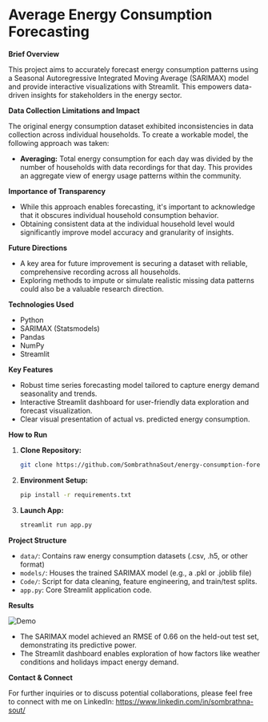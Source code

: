 # Average Energy Consumption Forecasting

**Brief Overview**

This project aims to accurately forecast energy consumption patterns using a Seasonal Autoregressive Integrated Moving Average (SARIMAX) model and provide interactive visualizations with Streamlit. This empowers data-driven insights for stakeholders in the energy sector.

**Data Collection Limitations and Impact**

The original energy consumption dataset exhibited inconsistencies in data collection across individual households. To create a workable model, the following approach was taken:

*   **Averaging:** Total energy consumption for each day was divided by the number of households with data recordings for that day. This provides an aggregate view of energy usage patterns within the community.

**Importance of Transparency**

*   While this approach enables forecasting, it's important to acknowledge that it obscures individual household consumption behavior.
*   Obtaining consistent data at the individual household level would significantly improve model accuracy and granularity of insights.

**Future Directions**

*   A key area for future improvement is securing a  dataset with reliable, comprehensive recording across all households.
*   Exploring methods to impute or simulate realistic missing data patterns could also be a valuable research direction. 



**Technologies Used**

* Python
* SARIMAX (Statsmodels)
* Pandas 
* NumPy
* Streamlit 

**Key Features**

*   Robust time series forecasting model tailored to capture energy demand seasonality and trends.
*   Interactive Streamlit dashboard for user-friendly data exploration and forecast visualization.
*   Clear visual presentation of actual vs. predicted energy consumption.

**How to Run**

1.  **Clone Repository:**
    ```bash
    git clone https://github.com/SombrathnaSout/energy-consumption-forecasting
    ```

2.  **Environment Setup:**
    ```bash
    pip install -r requirements.txt 
    ```

3.  **Launch App:**
    ```bash
    streamlit run app.py 
    ```

**Project Structure**

*   `data/`: Contains raw energy consumption datasets (.csv, .h5, or other format)
*   `models/`: Houses the trained SARIMAX model  (e.g., a .pkl or .joblib file)
*   `Code/`:  Script for data cleaning, feature engineering, and train/test splits.
*   `app.py`: Core Streamlit application code. 

**Results**

![Demo](https://github.com/SombrathnaSout/energy-consumption-forecasting/assets/138176913/788b53bb-b30f-4fb5-a409-673edc0ea564)

*   The SARIMAX model achieved an RMSE of 0.66 on the held-out test set, demonstrating its predictive power.
*   The Streamlit dashboard enables  exploration of how factors like weather conditions and holidays impact energy demand. 

**Contact & Connect**

For further inquiries or to discuss potential collaborations, please feel free to connect with me on LinkedIn: https://www.linkedin.com/in/sombrathna-sout/
